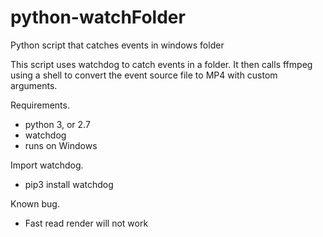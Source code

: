 # python-watchFolder
Python script that catches events in windows folder



This script uses watchdog to catch events in a folder.
It then calls ffmpeg  using a shell to convert the event source file to MP4 with custom arguments.


Requirements.
- python 3, or 2.7
- watchdog
- runs on Windows


Import watchdog.
- pip3 install watchdog

Known bug.
 - Fast read render will not work
